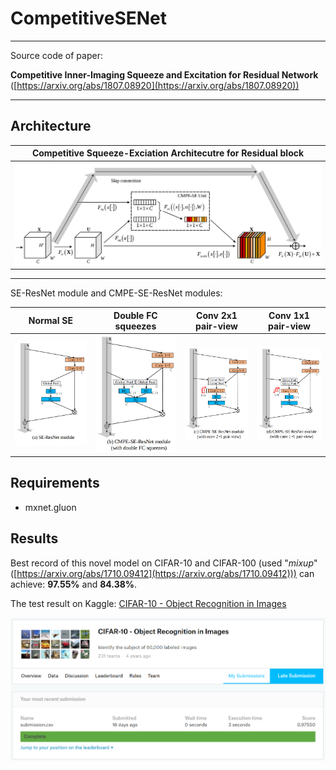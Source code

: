 # CompetitiveSENet
---

Source code of paper: 

   **Competitive Inner-Imaging Squeeze and Excitation for Residual Network** ([https://arxiv.org/abs/1807.08920](https://arxiv.org/abs/1807.08920))


---
## Architecture

|Competitive Squeeze-Exciation Architecutre for Residual block|
|-|
|![architecutre](pictures/architecture.png)|

---

SE-ResNet module and CMPE-SE-ResNet modules:

|Normal SE|Double FC squeezes|Conv 2x1 pair-view|Conv 1x1 pair-view|
|-|-|-|-|
|![](pictures/se_resnet_module.png)|![](pictures/cmpe_se_resnet_double_FC_squeeze.png)|![](pictures/cmpe_se_resnet_conv2x1.png)|![](pictures/cmpe_se_resnet_conv1x1.png)|

## Requirements

- mxnet.gluon

## Results
Best record of this novel model on CIFAR-10 and CIFAR-100 (used "*mixup*" ([https://arxiv.org/abs/1710.09412](https://arxiv.org/abs/1710.09412))) can achieve: **97.55%** and **84.38%**.
 
The test result on Kaggle: [CIFAR-10 - Object Recognition in Images](https://www.kaggle.com/c/cifar-10) 

![](pictures/cifar10_kaggle.png)

